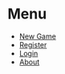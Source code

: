 <link rel="stylesheet" href="theme.css">

# Menu

- [New Game](/new)
- [Register](/register)
- [Login](/new)
- [About](/about)

<svg>
  <defs>
    <linearGradient id="card_background" x1="0%" y1="0%" x2="100%" y2="100%">
      <stop offset="0%" style="stop-color:rgb(230, 238, 243); stop-opacity:1"/>
      <stop offset="20%" style="stop-color:rgb(255, 255, 255); stop-opacity: 1"/>
      <stop offset="40%" style="stop-color:rgb(255, 255, 255); stop-opacity: 1"/>
      <stop offset="100%" style="stop-color:rgb(200, 238, 243); stop-opacity:1"/>
    </linearGradient>
  </defs>

  <g class="playing-card"></g>
</svg>

<script src="node_modules/diffhtml/dist/diffhtml.js"></script>
<script src="node_modules/diffhtml-components/dist/component.js"></script>
<script src="node_modules/diffhtml-middleware-logger/dist/logger.js"></script>
<script src="lib/components/card.js"></script>
<script src="lib/app.js"></script>
